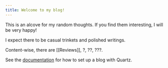 ```yaml
---
title: Welcome to my blog!
---
```


This is an alcove for my random thoughts. If you find them interesting, I will be very happy!

I expect there to be casual trinkets and polished writings.

Content-wise, there are [[Reviews]], ?, ??, ???.

See the [documentation](https://quartz.jzhao.xyz) for how to set up a blog with Quartz.
